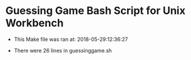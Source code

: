 # Guessing Game Bash Script for Unix Workbench

* This Make file was ran at: 2018-05-29:12:36:27

* There were 26 lines in guessinggame.sh

